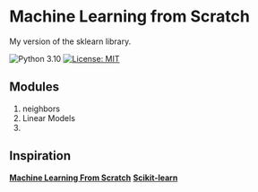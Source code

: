 Machine Learning from Scratch
=============================

My version of the sklearn library.

![Python 3.10](https://img.shields.io/badge/Python-3.10-blue)
[![License: MIT](https://img.shields.io/badge/License-MIT-yellow.svg)](https://opensource.org/licenses/MIT)


## Modules

1. neighbors
2. Linear Models
3. 

## Inspiration

**[Machine Learning From Scratch](https://www.youtube.com/watch?v=p1hGz0w_OCo&list=PLcWfeUsAys2k_xub3mHks85sBHZvg24Jd&pp=iAQB)**
**[Scikit-learn](https://scikit-learn.org/)**